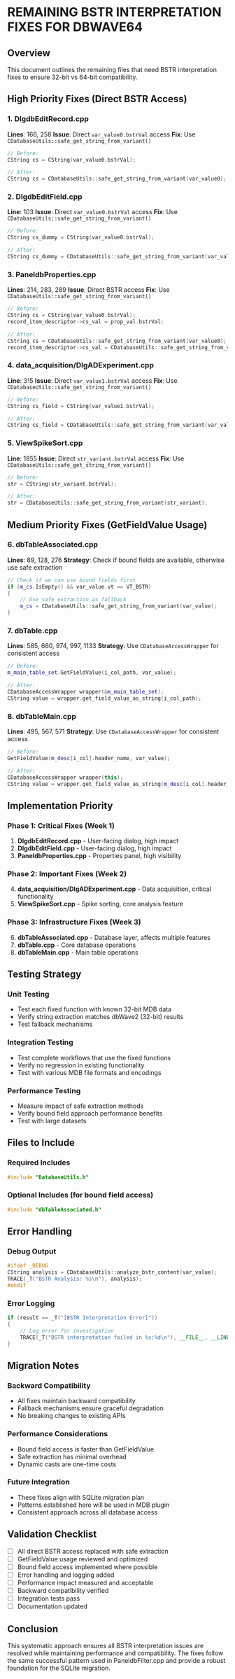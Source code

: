 # REMAINING BSTR INTERPRETATION FIXES FOR DBWAVE64

## Overview
This document outlines the remaining files that need BSTR interpretation fixes to ensure 32-bit vs 64-bit compatibility.

## High Priority Fixes (Direct BSTR Access)

### 1. DlgdbEditRecord.cpp
**Lines**: 166, 258
**Issue**: Direct `var_value0.bstrVal` access
**Fix**: Use `CDatabaseUtils::safe_get_string_from_variant()`

```cpp
// Before:
CString cs = CString(var_value0.bstrVal);

// After:
CString cs = CDatabaseUtils::safe_get_string_from_variant(var_value0);
```

### 2. DlgdbEditField.cpp  
**Line**: 103
**Issue**: Direct `var_value0.bstrVal` access
**Fix**: Use `CDatabaseUtils::safe_get_string_from_variant()`

```cpp
// Before:
CString cs_dummy = CString(var_value0.bstrVal);

// After:
CString cs_dummy = CDatabaseUtils::safe_get_string_from_variant(var_value0);
```

### 3. PaneldbProperties.cpp
**Lines**: 214, 283, 289
**Issue**: Direct BSTR access
**Fix**: Use `CDatabaseUtils::safe_get_string_from_variant()`

```cpp
// Before:
CString cs = CString(var_value0.bstrVal);
record_item_descriptor->cs_val = prop_val.bstrVal;

// After:
CString cs = CDatabaseUtils::safe_get_string_from_variant(var_value0);
record_item_descriptor->cs_val = CDatabaseUtils::safe_get_string_from_variant(prop_val);
```

### 4. data_acquisition/DlgADExperiment.cpp
**Line**: 315
**Issue**: Direct `var_value1.bstrVal` access
**Fix**: Use `CDatabaseUtils::safe_get_string_from_variant()`

```cpp
// Before:
CString cs_field = CString(var_value1.bstrVal);

// After:
CString cs_field = CDatabaseUtils::safe_get_string_from_variant(var_value1);
```

### 5. ViewSpikeSort.cpp
**Line**: 1855
**Issue**: Direct `str_variant.bstrVal` access
**Fix**: Use `CDatabaseUtils::safe_get_string_from_variant()`

```cpp
// Before:
str = CString(str_variant.bstrVal);

// After:
str = CDatabaseUtils::safe_get_string_from_variant(str_variant);
```

## Medium Priority Fixes (GetFieldValue Usage)

### 6. dbTableAssociated.cpp
**Lines**: 89, 128, 276
**Strategy**: Check if bound fields are available, otherwise use safe extraction

```cpp
// Check if we can use bound fields first
if (m_cs.IsEmpty() && var_value.vt == VT_BSTR)
{
    // Use safe extraction as fallback
    m_cs = CDatabaseUtils::safe_get_string_from_variant(var_value);
}
```

### 7. dbTable.cpp
**Lines**: 585, 660, 974, 997, 1133
**Strategy**: Use `CDatabaseAccessWrapper` for consistent access

```cpp
// Before:
m_main_table_set.GetFieldValue(i_col_path, var_value);

// After:
CDatabaseAccessWrapper wrapper(&m_main_table_set);
CString value = wrapper.get_field_value_as_string(i_col_path);
```

### 8. dbTableMain.cpp
**Lines**: 495, 567, 571
**Strategy**: Use `CDatabaseAccessWrapper` for consistent access

```cpp
// Before:
GetFieldValue(m_desc[i_col].header_name, var_value);

// After:
CDatabaseAccessWrapper wrapper(this);
CString value = wrapper.get_field_value_as_string(m_desc[i_col].header_name);
```

## Implementation Priority

### Phase 1: Critical Fixes (Week 1)
1. **DlgdbEditRecord.cpp** - User-facing dialog, high impact
2. **DlgdbEditField.cpp** - User-facing dialog, high impact  
3. **PaneldbProperties.cpp** - Properties panel, high visibility

### Phase 2: Important Fixes (Week 2)
4. **data_acquisition/DlgADExperiment.cpp** - Data acquisition, critical functionality
5. **ViewSpikeSort.cpp** - Spike sorting, core analysis feature

### Phase 3: Infrastructure Fixes (Week 3)
6. **dbTableAssociated.cpp** - Database layer, affects multiple features
7. **dbTable.cpp** - Core database operations
8. **dbTableMain.cpp** - Main table operations

## Testing Strategy

### Unit Testing
- Test each fixed function with known 32-bit MDB data
- Verify string extraction matches dbWave2 (32-bit) results
- Test fallback mechanisms

### Integration Testing
- Test complete workflows that use the fixed functions
- Verify no regression in existing functionality
- Test with various MDB file formats and encodings

### Performance Testing
- Measure impact of safe extraction methods
- Verify bound field approach performance benefits
- Test with large datasets

## Files to Include

### Required Includes
```cpp
#include "DatabaseUtils.h"
```

### Optional Includes (for bound field access)
```cpp
#include "dbTableAssociated.h"
```

## Error Handling

### Debug Output
```cpp
#ifdef _DEBUG
CString analysis = CDatabaseUtils::analyze_bstr_content(var_value);
TRACE(_T("BSTR Analysis: %s\n"), analysis);
#endif
```

### Error Logging
```cpp
if (result == _T("[BSTR Interpretation Error]"))
{
    // Log error for investigation
    TRACE(_T("BSTR interpretation failed in %s:%d\n"), __FILE__, __LINE__);
}
```

## Migration Notes

### Backward Compatibility
- All fixes maintain backward compatibility
- Fallback mechanisms ensure graceful degradation
- No breaking changes to existing APIs

### Performance Considerations
- Bound field access is faster than GetFieldValue
- Safe extraction has minimal overhead
- Dynamic casts are one-time costs

### Future Integration
- These fixes align with SQLite migration plan
- Patterns established here will be used in MDB plugin
- Consistent approach across all database access

## Validation Checklist

- [ ] All direct BSTR access replaced with safe extraction
- [ ] GetFieldValue usage reviewed and optimized
- [ ] Bound field access implemented where possible
- [ ] Error handling and logging added
- [ ] Performance impact measured and acceptable
- [ ] Backward compatibility verified
- [ ] Integration tests pass
- [ ] Documentation updated

## Conclusion

This systematic approach ensures all BSTR interpretation issues are resolved while maintaining performance and compatibility. The fixes follow the same successful pattern used in PaneldbFilter.cpp and provide a robust foundation for the SQLite migration.
